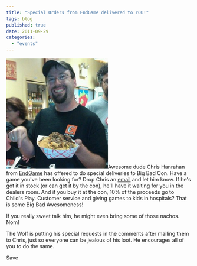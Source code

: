 ```yaml
---
title: "Special Orders from EndGame delivered to YOU!"
tags: blog
published: true
date: 2011-09-29
categories: 
  - "events"
---
```


[![](/images/311196_10150320086529765_648984764_7833349_816928819_n-276x300.jpg "Chris Hanrahan")](http://www.bigbadcon.com/wp-content/uploads/2011/09/311196_10150320086529765_648984764_7833349_816928819_n.jpg)Awesome dude Chris Hanrahan from [EndGame](http://www.endgameoakland.com/) has offered to do special deliveries to Big Bad Con. Have a game you've been looking for? Drop Chris an [email](mailto:chris@endgameoakland.com) and let him know. If he's got it in stock (or can get it by the con), he'll have it waiting for you in the dealers room. And if you buy it at the con, 10% of the proceeds go to Child's Play. Customer service and giving games to kids in hospitals? That is some Big Bad Awesomeness!

If you really sweet talk him, he might even bring some of those nachos. Nom!

The Wolf is putting his special requests in the comments after mailing them to Chris, just so everyone can be jealous of his loot. He encourages all of you to do the same.

Save
